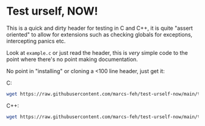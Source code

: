 # Test urself, NOW!

This is a quick and dirty header for testing in C and C++, it is quite "assert
oriented" to allow for extensions such as checking globals for exceptions,
intercepting panics etc.

Look at `example.c` or just read the header, this is *very* simple code to the
point where there's no point making documentation.

No point in "installing" or cloning a <100 line header, just get it:

C:
```sh
wget https://raw.githubusercontent.com/marcs-feh/test-urself-now/main/test_urself.h
```

C++:
```sh
wget https://raw.githubusercontent.com/marcs-feh/test-urself-now/main/test_urself.hpp
```
